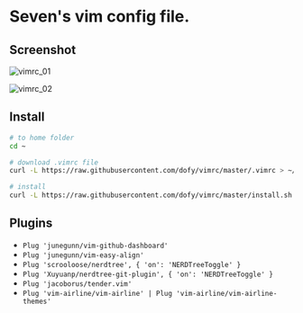 # Seven's vim config file.

## Screenshot

![vimrc_01](https://user-images.githubusercontent.com/344197/33229958-7b5c4252-d214-11e7-995c-e634c7d82509.png)

![vimrc_02](https://user-images.githubusercontent.com/344197/33230000-7c74ce10-d215-11e7-8c60-e8ed013c3128.png)

## Install

```bash
# to home folder
cd ~

# download .vimrc file
curl -L https://raw.githubusercontent.com/dofy/vimrc/master/.vimrc > ~/.vimrc

# install
curl -L https://raw.githubusercontent.com/dofy/vimrc/master/install.sh | sh
```

## Plugins

  - `Plug 'junegunn/vim-github-dashboard'`
  - `Plug 'junegunn/vim-easy-align'`
  - `Plug 'scrooloose/nerdtree', { 'on': 'NERDTreeToggle' }`
  - `Plug 'Xuyuanp/nerdtree-git-plugin', { 'on': 'NERDTreeToggle' }`
  - `Plug 'jacoborus/tender.vim'`
  - `Plug 'vim-airline/vim-airline' | Plug 'vim-airline/vim-airline-themes'`
